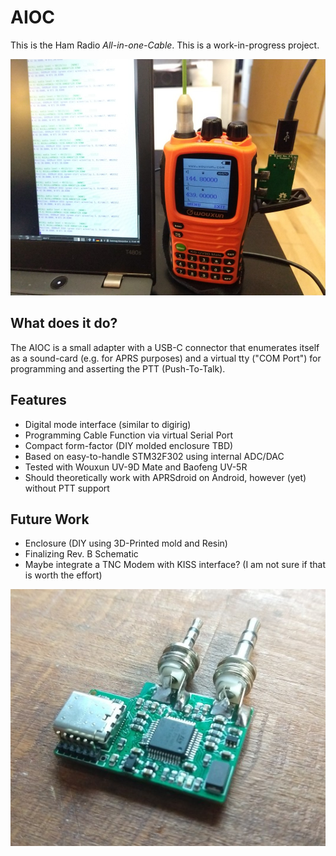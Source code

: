 # AIOC
This is the Ham Radio *All-in-one-Cable*. This is a work-in-progress project.

![AIOC with Wouxun and Direwolf](doc/images/k1-aioc-wouxun.jpg?raw=true "AIOC with Wouxun and Direwolf")

## What does it do?
The AIOC is a small adapter with a USB-C connector that enumerates itself as a sound-card (e.g. for APRS purposes) 
and a virtual tty ("COM Port") for programming and asserting the PTT (Push-To-Talk).

## Features ##
- Digital mode interface (similar to digirig)
- Programming Cable Function via virtual Serial Port
- Compact form-factor (DIY molded enclosure TBD)
- Based on easy-to-handle STM32F302 using internal ADC/DAC
- Tested with Wouxun UV-9D Mate and Baofeng UV-5R
- Should theoretically work with APRSdroid on Android, however (yet) without PTT support

## Future Work ##
- Enclosure (DIY using 3D-Printed mold and Resin)
- Finalizing Rev. B Schematic
- Maybe integrate a TNC Modem with KISS interface? (I am not sure if that is worth the effort)


![Top side of PCB](doc/images/k1-aioc-photo.jpg?raw=true "Top side of PCB")
